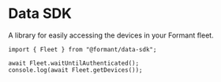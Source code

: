 # Data SDK

A library for easily accessing the devices in your Formant fleet.

```
import { Fleet } from "@formant/data-sdk";

await Fleet.waitUntilAuthenticated();
console.log(await Fleet.getDevices());
```
